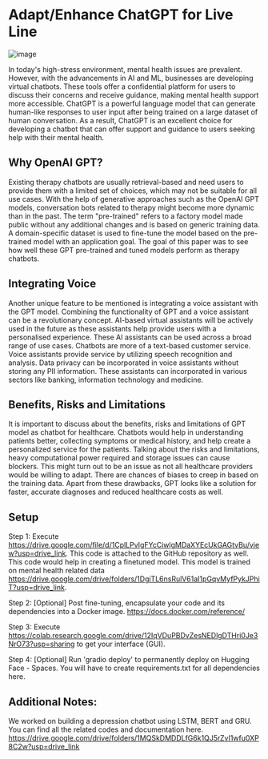 # Adapt/Enhance ChatGPT for Live Line

![image](https://github.com/Divyanalam98/depression_chatbot/assets/63960112/6ca4ee34-5356-4685-b7db-6a7aa1c79506)


In today's high-stress environment, mental health issues are prevalent. However, with the advancements in AI and ML, businesses are developing virtual chatbots. 
These tools offer a confidential platform for users to discuss their concerns and receive guidance, making mental health support more accessible.
ChatGPT is a powerful language model that can generate human-like responses to user input after being trained on a large dataset of human conversation. 
As a result, ChatGPT is an excellent choice for developing a chatbot that can offer support and guidance to users seeking help with their mental health.

## Why OpenAI GPT?
Existing therapy chatbots are usually retrieval-based and need users to provide them with a limited set of choices, which may not be suitable for all use cases.
With the help of generative approaches such as the OpenAI GPT models, conversation bots related to therapy might become more dynamic than in the past. 
The term "pre-trained" refers to a factory model made public without any additional changes and is based on generic training data. 
A domain-specific dataset is used to fine-tune the model based on the pre-trained model with an application goal. 
The goal of this paper was to see how well these GPT pre-trained and tuned models perform as therapy chatbots. 

## Integrating Voice
Another unique feature to be mentioned is integrating a voice assistant with the GPT model. Combining the functionality of GPT and a voice assistant can be a revolutionary concept. 
AI-based virtual assistants will be actively used in the future as these assistants help provide users with a personalised experience. 
These AI assistants can be used across a broad range of use cases. 
Chatbots are more of a text-based customer service. Voice assistants provide service by utilizing speech recognition and analysis. 
Data privacy can be incorporated in voice assistants without storing any PII information. These assistants can incorporated in various sectors like banking, information technology and medicine.

## Benefits, Risks and Limitations
It is important to discuss about the benefits, risks and limitations of GPT model as chatbot for healthcare. Chatbots would help in understanding patients better, collecting symptoms or medical history, 
and help create a personalized service for the patients. 
Talking about the risks and limitations, heavy computational power required and storage issues can cause blockers. This might turn out to be an issue as not all healthcare providers would be willing to adapt. 
There are chances of biases to creep in based on the training data. 
Apart from these drawbacks, GPT looks like a solution for faster, accurate diagnoses and reduced healthcare costs as well.

## Setup

Step 1: 
Execute https://drive.google.com/file/d/1CplLPvIgFYcCiwlgMDaXYEcUkGAGtvBu/view?usp=drive_link. This code is attached to the GitHub repository as well. This code would help in creating a finetuned model. This model is trained on mental health related data https://drive.google.com/drive/folders/1DgiTL6nsRulV61aI1pGqvMyfPykJPhiT?usp=drive_link.

Step 2: [Optional] 
Post fine-tuning, encapsulate your code and its dependencies into a Docker image. https://docs.docker.com/reference/

Step 3: 
Execute https://colab.research.google.com/drive/12IqVDuPBDvZesNEDlgDTHri0Je3NrO73?usp=sharing to get your interface (GUI).

Step 4: [Optional] 
Run 'gradio deploy' to permanently deploy on Hugging Face - Spaces. You will have to create requirements.txt for all dependencies here.

## Additional Notes:

We worked on building a depression chatbot using LSTM, BERT and GRU. You can find all the related codes and documentation here. 
https://drive.google.com/drive/folders/1MQSkDMDDLfG6k1QJ5rZvI1wfu0XP8C2w?usp=drive_link

